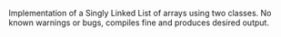 Implementation of a Singly Linked List of arrays using two classes.
No known warnings or bugs, compiles fine and produces desired output.

